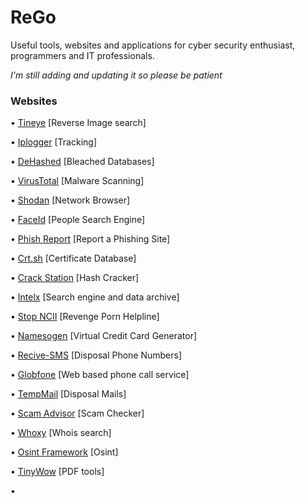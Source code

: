 # ReGo
Useful tools, websites and applications for cyber security enthusiast, programmers and IT professionals. 


*I'm still adding and updating it so please be patient*

### Websites

• [Tineye](https://tineye.com/) [Reverse Image search]

• [Iplogger](https://iplogger.org/) [Tracking]

• [DeHashed](https://www.dehashed.com/) [Bleached Databases]

• [VirusTotal](https://www.virustotal.com/) [Malware Scanning]

• [Shodan](https://www.shodan.io/) [Network Browser]

• [FaceId](https://facecheck.id/) [People Search Engine]

• [Phish Report](https://phish.report/) [Report a Phishing Site]

• [Crt.sh](https://crt.sh/) [Certificate Database]

• [Crack Station](https://crackstation.net/) [Hash Cracker]

• [Intelx](https://intelx.io/) [Search engine and data archive]

• [Stop NCII](https://stopncii.org/) [Revenge Porn Helpline]

• [Namesogen](https://namso-gen.com/) [Virtual Credit Card Generator]

• [Recive-SMS](https://receive-smss.com/) [Disposal Phone Numbers]

• [Globfone](https://globfone.com/) [Web based phone call service]

• [TempMail](https://tempmail.org) [Disposal Mails]

• [Scam Advisor](https://www.scamadviser.com/) [Scam Checker]

• [Whoxy](https://www.whoxy.com/) [Whois search]

• [Osint Framework](https://osintframework.com/) [Osint]

• [TinyWow](https://tinywow.com/) [PDF tools]

•
